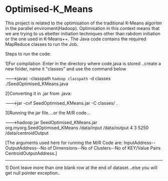 Optimised-K_Means
=================

This project is related to the optimisation of the traditional K-Means algoritm in the parallel enviroment(Hadoop). Optimisation 
in this context means that we are trying to us ebetter initiation techniques other than rabdom initiation or the one used in K-Means++.
The Java code contains the required MapReduce classes to run the Job.









Steps to run the code:


1]For compilation :Enter in the directory where code.java is stored ..create a new folder, name it "classes" and use the command below

--->javac -classpath `hadoop classpath` -d classes ./SeedOptimised_KMeans.java



2]Converting it in .jar from .java:

--->jar -cvf SeedOptimised_KMeans.jar -C classes/ .

3]Running the jar file....or the M/R code...

--->hadoop jar SeedOptimised_KMeans.jar org.myorg.SeedOptimised_KMeans  /data/input /data/output 4 3 5250 /data/centroidOutput

[The arguments used here for running the M/R Code are: InputAddress--OutputAddress--No of Dimensions--No of Clusters--No of KEY/Value Pairs CentroidOutputAddress.]


****************************
1] Dont leave more than one blank row at the end of dataset...else you will get null pointer exception..
